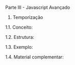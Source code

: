 Parte III - Javascript Avançado

1. Temporização

1.1. Conceito:

1.2. Estrutura:

1.3. Exemplo:

1.4. Material complementar:
